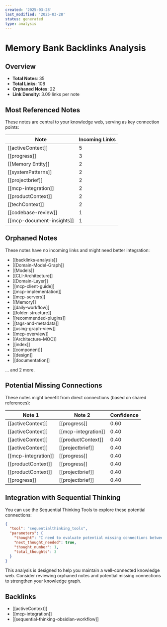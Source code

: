 ```yaml
---
created: '2025-03-28'
last_modified: '2025-03-28'
status: generated
type: analysis
---
```


# Memory Bank Backlinks Analysis

## Overview

- **Total Notes**: 35
- **Total Links**: 108
- **Orphaned Notes**: 22
- **Link Density**: 3.09 links per note

## Most Referenced Notes

These notes are central to your knowledge web, serving as key connection points:

| Note | Incoming Links |
| ---- | -------------- |
| [[activeContext]] | 5 |
| [[progress]] | 3 |
| [[Memory Entity]] | 2 |
| [[systemPatterns]] | 2 |
| [[projectbrief]] | 2 |
| [[mcp-integration]] | 2 |
| [[productContext]] | 2 |
| [[techContext]] | 2 |
| [[codebase-review]] | 1 |
| [[mcp-document-insights]] | 1 |

## Orphaned Notes

These notes have no incoming links and might need better integration:

- [[backlinks-analysis]]
- [[Domain-Model-Graph]]
- [[Models]]
- [[CLI-Architecture]]
- [[Domain-Layer]]
- [[mcp-client-guide]]
- [[mcp-implementation]]
- [[mcp-servers]]
- [[Memory]]
- [[daily-workflow]]
- [[folder-structure]]
- [[recommended-plugins]]
- [[tags-and-metadata]]
- [[using-graph-view]]
- [[mcp-overview]]
- [[Architecture-MOC]]
- [[index]]
- [[component]]
- [[design]]
- [[documentation]]

... and 2 more.

## Potential Missing Connections

These notes might benefit from direct connections (based on shared references):

| Note 1 | Note 2 | Confidence |
| ------ | ------ | ---------- |
| [[activeContext]] | [[progress]] | 0.60 |
| [[activeContext]] | [[mcp-integration]] | 0.40 |
| [[activeContext]] | [[productContext]] | 0.40 |
| [[activeContext]] | [[projectbrief]] | 0.40 |
| [[mcp-integration]] | [[progress]] | 0.40 |
| [[productContext]] | [[progress]] | 0.40 |
| [[productContext]] | [[projectbrief]] | 0.40 |
| [[progress]] | [[projectbrief]] | 0.40 |

## Integration with Sequential Thinking

You can use the Sequential Thinking Tools to explore these potential connections:

```json
{
  "tool": "sequentialthinking_tools",
  "parameters": {
    "thought": "I need to evaluate potential missing connections between notes in my knowledge base",
    "next_thought_needed": true,
    "thought_number": 1,
    "total_thoughts": 3
  }
}
```

This analysis is designed to help you maintain a well-connected knowledge web. Consider reviewing orphaned notes and potential missing connections to strengthen your knowledge graph.

## Backlinks
- [[activeContext]]
- [[mcp-integration]]
- [[sequential-thinking-obsidian-workflow]]
